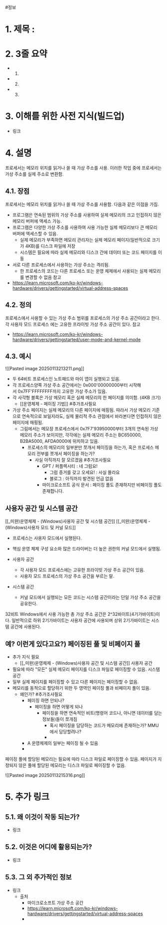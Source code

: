 #정보
# 1. 제목 :

# 2. 3줄 요약
- 1.
- 2.
- 3.
# 3. 이해를 위한 사전 지식(빌드업)
- 링크
# 4. 설명
프로세서는 메모리 위치를 읽거나 쓸 때 가상 주소를 사용.
이러한 작업 중에 프로세서는 가상 주소를 실제 주소로 변환함.

## 4.1. 장점

프로세서는 메모리 위치를 읽거나 쓸 때 가상 주소를 사용함. 다음과 같은 이점을 가짐.
- 프로그램은 연속된 범위의 가상 주소를 사용하여 실제 메모리의 크고 인접하지 않은 메모리 버퍼에 액세스 가능.
- 프로그램은 다양한 가상 주소를 사용하여 사용 가능한 실제 메모리보다 큰 메모리 버퍼에 액세스할 수 있음.
	- 실제 메모리가 부족하면 메모리 관리자는 실제 메모리 페이지(일반적으로 크기가 4KB)를 디스크 파일에 저장
	- 시스템은 필요에 따라 실제 메모리와 디스크 간에 데이터 또는 코드 페이지를 이동
- 서로 다른 프로세스에서 사용하는 가상 주소는 격리됨.
	- 한 프로세스의 코드는 다른 프로세스 또는 운영 체제에서 사용되는 실제 메모리를 변경할 수 없음
참고
- https://learn.microsoft.com/ko-kr/windows-hardware/drivers/gettingstarted/virtual-address-spaces
## 4.2. 정의

프로세스에서 사용할 수 있는 가상 주소 범위를 프로세스의 가상 주소 공간이라고 한다.
각 사용자 모드 프로세스 에는 고유한 프라이빗 가상 주소 공간이 있다.
참고
- https://learn.microsoft.com/ko-kr/windows-hardware/drivers/gettingstarted/user-mode-and-kernel-mode

## 4.3. 예시
![[Pasted image 20250113213211.png]]
- 두 64비트 프로세스인 노트패드와 마이 앱이 실행되고 있음.
- 각 프로세스양쪽 가상 주소 공간에서는 0x000'00000000부터 시작해서 0x7FF'FFFFFFFF까지 고유한 가상 주소가 있음.
- 각 사각형 블록은 가상 메모리 혹은 실제 메모리의 한 페이지를 의미함. (4KB 크기)
	- [[운영체제 - 페이징 기법]] #추가조사필요 
- 가상 주소 페이지는 실제 메모리의 다른 페이지에 매핑됨. 따라서 가상 메모리 기준으로 연속적으로 보일지라도, 실제 물리적 주소 관점에서 바라본다면 인접하지 않은 페이지에 매핑됨.
	- 그림에서는 메모장 프로세스에서 0x7F7'93950000부터 3개의 연속된 가상 메모리 주소가 보이지만, 각각에는 실제 메모리 주소는 BC650000, B2BA5000, AFDA0000에 위치하고 있음.
		- 프로세스의 메모리의 일부분만 쪼개서 페이징을 하는가, 혹은 프로세스 메모리 전부를 쪼개서 페이징을 하는가?
			- 사실 아직까지 잘 모르겠음 #추가조사필요 
				- GPT / 퍼플렉시티 : 네 그럼요!
					- 그럼 증거를 갖고 오세요! : 사실 몰라요
					- 블로그 : 아직까지 발견된 언급 없음
				- 마이크로소프트 공식 문서 : 페이징 풀도 존재하지만 비페이징 풀도 존재합니다.
## 사용자 공간 및 시스템 공간
[[_미완)운영체제 - (Windows)사용자 공간 및 시스템 공간]]
[[_미완)운영체제 - (Windows)사용자 모드 및 커널 모드]]
- 프로세스는 사용자 모드에서 실행된다.
- 핵심 운영 체제 구성 요소와 많은 드라이버는 더 높은 권한의 커널 모드에서 실행됨.

- 사용자 공간
	- 각 사용자 모드 프로세스에는 고유한 프라이빗 가상 주소 공간이 있음.
	- 사용자 모드 프로세스의 가상 주소 공간을 부르는 말.
- 시스템 공간
	- 커널 모드에서 실행되는 모든 코드는 시스템 공간이라는 단일 가상 주소 공간을 공유한다.

32비트 Windows에서 사용 가능한 총 가상 주소 공간은 2^32바이트(4기가바이트)이다. 일반적으로 하위 2기가바이트는 사용자 공간에 사용되며 상위 2기가바이트는 시스템 공간에 사용된다.

## 예? 이런게 있다고요?) 페이징된 풀 및 비페이지 풀
- 추가 지식 필요
	- [[_미완)운영체제 - (Windows)사용자 공간 및 시스템 공간]]
사용자 공간
- 필요에 따라 "모든" 실제 메모리 페이지를 디스크 파일로 페이징할 수 있음.
시스템 공간
- 일부 실제 페이지를 페이징할 수 있고 다른 페이지는 페이징할 수 없음.
- 메모리를 동적으로 할당하기 위한 두 영역인 페이징 풀과 비페이지 풀이 있음.
	- 왜인가? #추가조사필요 
		- 페이징 하면 안되나?
			- 페이징을 하면 어떻게 되나
				- 페이징을 하면 연속적인 비트(명령어 코드나, 아니면 데이터를 담는 정보들)들이 쪼개짐
					- 혹시 페이징을 담당하는 코드가 메모리에 존재하는가? MMU에서 담당할려나?
					- 
		- A 운영체제의 일부는 페이징 될 수 있음
		- 

페이징 풀에 할당된 메모리는 필요에 따라 디스크 파일로 페이징할 수 있음.
페이지가 지정되지 않은 풀에 할당된 메모리는 디스크 파일로 페이징할 수 없음.



![[Pasted image 20250113215316.png]]

# 5. 추가 링크

## 5.1. 왜 이것이 작동 되는가?
- 링크
## 5.2. 이것은 어디에 활용되는가?
- 링크
## 5.3. 그 외 추가적인 정보
- 링크
	- 출처
		- 마이크로소프트 가상 주소 공간
		- https://learn.microsoft.com/ko-kr/windows-hardware/drivers/gettingstarted/virtual-address-spaces
		- 